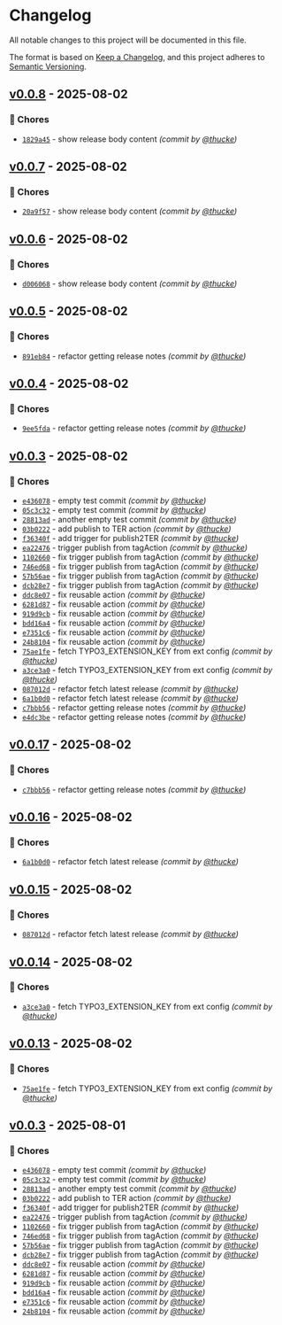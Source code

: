 # Changelog
All notable changes to this project will be documented in this file.

The format is based on [Keep a Changelog](https://keepachangelog.com/en/1.0.0/),
and this project adheres to [Semantic Versioning](https://semver.org/spec/v2.0.0.html).

## [v0.0.8] - 2025-08-02
### :wrench: Chores
- [`1829a45`](https://github.com/thucke/dummy_content/commit/1829a4587359df95458187565528a470d30212ae) - show release body content *(commit by [@thucke](https://github.com/thucke))*


## [v0.0.7] - 2025-08-02
### :wrench: Chores
- [`20a9f57`](https://github.com/thucke/dummy_content/commit/20a9f57e74f39efd325c78825235f6c34df5376c) - show release body content *(commit by [@thucke](https://github.com/thucke))*


## [v0.0.6] - 2025-08-02
### :wrench: Chores
- [`d006068`](https://github.com/thucke/dummy_content/commit/d00606839ea6a649a7680aad352177955f65eb48) - show release body content *(commit by [@thucke](https://github.com/thucke))*


## [v0.0.5] - 2025-08-02
### :wrench: Chores
- [`891eb84`](https://github.com/thucke/dummy_content/commit/891eb84dc195087e4534e769690858831c077861) - refactor getting release notes *(commit by [@thucke](https://github.com/thucke))*


## [v0.0.4] - 2025-08-02
### :wrench: Chores
- [`9ee5fda`](https://github.com/thucke/dummy_content/commit/9ee5fdae2211f567cfa20623c8772c9e0d4d9044) - refactor getting release notes *(commit by [@thucke](https://github.com/thucke))*


## [v0.0.3] - 2025-08-02
### :wrench: Chores
- [`e436078`](https://github.com/thucke/dummy_content/commit/e436078f6613ed1c8bec0fabd1fc9a9d684c1652) - empty test commit *(commit by [@thucke](https://github.com/thucke))*
- [`05c3c32`](https://github.com/thucke/dummy_content/commit/05c3c32094ff221b268b2d1bb3ccf09c9d97977d) - empty test commit *(commit by [@thucke](https://github.com/thucke))*
- [`28813ad`](https://github.com/thucke/dummy_content/commit/28813ad38d25520aa692c0aa89156565728d253d) - another empty test commit *(commit by [@thucke](https://github.com/thucke))*
- [`03b0222`](https://github.com/thucke/dummy_content/commit/03b02229b27ca30cbf6fa656ff69b4f620a6b5c3) - add publish to TER action *(commit by [@thucke](https://github.com/thucke))*
- [`f36340f`](https://github.com/thucke/dummy_content/commit/f36340fa71f07cddf7875f6b113f7f6392263a93) - add trigger for publish2TER *(commit by [@thucke](https://github.com/thucke))*
- [`ea22476`](https://github.com/thucke/dummy_content/commit/ea22476f93fcf6201b71378224518a46eb3c56eb) - trigger publish from tagAction *(commit by [@thucke](https://github.com/thucke))*
- [`1102660`](https://github.com/thucke/dummy_content/commit/1102660b1bd95d46b35a91ede0b8719a67bdcf03) - fix trigger publish from tagAction *(commit by [@thucke](https://github.com/thucke))*
- [`746ed68`](https://github.com/thucke/dummy_content/commit/746ed68138e0027a2b474cf449c170f141e9ff1a) - fix trigger publish from tagAction *(commit by [@thucke](https://github.com/thucke))*
- [`57b56ae`](https://github.com/thucke/dummy_content/commit/57b56aead8b827adf2546ef46a2ef7dfbc6903a6) - fix trigger publish from tagAction *(commit by [@thucke](https://github.com/thucke))*
- [`dcb28e7`](https://github.com/thucke/dummy_content/commit/dcb28e7f00785b0a1f8ceedc96d190a371eeb280) - fix trigger publish from tagAction *(commit by [@thucke](https://github.com/thucke))*
- [`ddc8e07`](https://github.com/thucke/dummy_content/commit/ddc8e0743a997c61ad116a4162554919183d3bcf) - fix reusable action *(commit by [@thucke](https://github.com/thucke))*
- [`6281d87`](https://github.com/thucke/dummy_content/commit/6281d87f26940eb37c0a7c36cbce4a35d40e7d76) - fix reusable action *(commit by [@thucke](https://github.com/thucke))*
- [`919d9cb`](https://github.com/thucke/dummy_content/commit/919d9cb0424861c3bf7ae6e95bedf08bd8ae4e4f) - fix reusable action *(commit by [@thucke](https://github.com/thucke))*
- [`bdd16a4`](https://github.com/thucke/dummy_content/commit/bdd16a4348ab40d51106c9a0955295eb9c3e484a) - fix reusable action *(commit by [@thucke](https://github.com/thucke))*
- [`e7351c6`](https://github.com/thucke/dummy_content/commit/e7351c60b30567ed8933d0e8606a49c26a918a6f) - fix reusable action *(commit by [@thucke](https://github.com/thucke))*
- [`24b8104`](https://github.com/thucke/dummy_content/commit/24b81041eefc900c62261625f7e28b8cc49d3e62) - fix reusable action *(commit by [@thucke](https://github.com/thucke))*
- [`75ae1fe`](https://github.com/thucke/dummy_content/commit/75ae1fed2ae8c42cf8b8bb946550d793bd9b1f83) - fetch TYPO3_EXTENSION_KEY from ext config *(commit by [@thucke](https://github.com/thucke))*
- [`a3ce3a0`](https://github.com/thucke/dummy_content/commit/a3ce3a07b421217daeb805483f7f2c5e77a4bb72) - fetch TYPO3_EXTENSION_KEY from ext config *(commit by [@thucke](https://github.com/thucke))*
- [`087012d`](https://github.com/thucke/dummy_content/commit/087012d90b1c21bee4a534fa11635a99ac2cb430) - refactor fetch latest release *(commit by [@thucke](https://github.com/thucke))*
- [`6a1b0d0`](https://github.com/thucke/dummy_content/commit/6a1b0d0624d5755320f441a68fa653df885ef447) - refactor fetch latest release *(commit by [@thucke](https://github.com/thucke))*
- [`c7bbb56`](https://github.com/thucke/dummy_content/commit/c7bbb568f196685da3ca86a51fc3877611a76f0e) - refactor getting release notes *(commit by [@thucke](https://github.com/thucke))*
- [`e4dc3be`](https://github.com/thucke/dummy_content/commit/e4dc3bec5bec8db3c812de9b2beea48f2927a768) - refactor getting release notes *(commit by [@thucke](https://github.com/thucke))*


## [v0.0.17] - 2025-08-02
### :wrench: Chores
- [`c7bbb56`](https://github.com/thucke/dummy_content/commit/c7bbb568f196685da3ca86a51fc3877611a76f0e) - refactor getting release notes *(commit by [@thucke](https://github.com/thucke))*


## [v0.0.16] - 2025-08-02
### :wrench: Chores
- [`6a1b0d0`](https://github.com/thucke/dummy_content/commit/6a1b0d0624d5755320f441a68fa653df885ef447) - refactor fetch latest release *(commit by [@thucke](https://github.com/thucke))*


## [v0.0.15] - 2025-08-02
### :wrench: Chores
- [`087012d`](https://github.com/thucke/dummy_content/commit/087012d90b1c21bee4a534fa11635a99ac2cb430) - refactor fetch latest release *(commit by [@thucke](https://github.com/thucke))*


## [v0.0.14] - 2025-08-02
### :wrench: Chores
- [`a3ce3a0`](https://github.com/thucke/dummy_content/commit/a3ce3a07b421217daeb805483f7f2c5e77a4bb72) - fetch TYPO3_EXTENSION_KEY from ext config *(commit by [@thucke](https://github.com/thucke))*


## [v0.0.13] - 2025-08-02
### :wrench: Chores
- [`75ae1fe`](https://github.com/thucke/dummy_content/commit/75ae1fed2ae8c42cf8b8bb946550d793bd9b1f83) - fetch TYPO3_EXTENSION_KEY from ext config *(commit by [@thucke](https://github.com/thucke))*


## [v0.0.3] - 2025-08-01
### :wrench: Chores
- [`e436078`](https://github.com/thucke/dummy_content/commit/e436078f6613ed1c8bec0fabd1fc9a9d684c1652) - empty test commit *(commit by [@thucke](https://github.com/thucke))*
- [`05c3c32`](https://github.com/thucke/dummy_content/commit/05c3c32094ff221b268b2d1bb3ccf09c9d97977d) - empty test commit *(commit by [@thucke](https://github.com/thucke))*
- [`28813ad`](https://github.com/thucke/dummy_content/commit/28813ad38d25520aa692c0aa89156565728d253d) - another empty test commit *(commit by [@thucke](https://github.com/thucke))*
- [`03b0222`](https://github.com/thucke/dummy_content/commit/03b02229b27ca30cbf6fa656ff69b4f620a6b5c3) - add publish to TER action *(commit by [@thucke](https://github.com/thucke))*
- [`f36340f`](https://github.com/thucke/dummy_content/commit/f36340fa71f07cddf7875f6b113f7f6392263a93) - add trigger for publish2TER *(commit by [@thucke](https://github.com/thucke))*
- [`ea22476`](https://github.com/thucke/dummy_content/commit/ea22476f93fcf6201b71378224518a46eb3c56eb) - trigger publish from tagAction *(commit by [@thucke](https://github.com/thucke))*
- [`1102660`](https://github.com/thucke/dummy_content/commit/1102660b1bd95d46b35a91ede0b8719a67bdcf03) - fix trigger publish from tagAction *(commit by [@thucke](https://github.com/thucke))*
- [`746ed68`](https://github.com/thucke/dummy_content/commit/746ed68138e0027a2b474cf449c170f141e9ff1a) - fix trigger publish from tagAction *(commit by [@thucke](https://github.com/thucke))*
- [`57b56ae`](https://github.com/thucke/dummy_content/commit/57b56aead8b827adf2546ef46a2ef7dfbc6903a6) - fix trigger publish from tagAction *(commit by [@thucke](https://github.com/thucke))*
- [`dcb28e7`](https://github.com/thucke/dummy_content/commit/dcb28e7f00785b0a1f8ceedc96d190a371eeb280) - fix trigger publish from tagAction *(commit by [@thucke](https://github.com/thucke))*
- [`ddc8e07`](https://github.com/thucke/dummy_content/commit/ddc8e0743a997c61ad116a4162554919183d3bcf) - fix reusable action *(commit by [@thucke](https://github.com/thucke))*
- [`6281d87`](https://github.com/thucke/dummy_content/commit/6281d87f26940eb37c0a7c36cbce4a35d40e7d76) - fix reusable action *(commit by [@thucke](https://github.com/thucke))*
- [`919d9cb`](https://github.com/thucke/dummy_content/commit/919d9cb0424861c3bf7ae6e95bedf08bd8ae4e4f) - fix reusable action *(commit by [@thucke](https://github.com/thucke))*
- [`bdd16a4`](https://github.com/thucke/dummy_content/commit/bdd16a4348ab40d51106c9a0955295eb9c3e484a) - fix reusable action *(commit by [@thucke](https://github.com/thucke))*
- [`e7351c6`](https://github.com/thucke/dummy_content/commit/e7351c60b30567ed8933d0e8606a49c26a918a6f) - fix reusable action *(commit by [@thucke](https://github.com/thucke))*
- [`24b8104`](https://github.com/thucke/dummy_content/commit/24b81041eefc900c62261625f7e28b8cc49d3e62) - fix reusable action *(commit by [@thucke](https://github.com/thucke))*

[v0.0.3]: https://github.com/thucke/dummy_content/compare/v0.0.2...v0.0.3
[v0.0.13]: https://github.com/thucke/dummy_content/compare/v0.0.12...v0.0.13
[v0.0.14]: https://github.com/thucke/dummy_content/compare/v0.0.13...v0.0.14
[v0.0.15]: https://github.com/thucke/dummy_content/compare/v0.0.14...v0.0.15
[v0.0.16]: https://github.com/thucke/dummy_content/compare/v0.0.15...v0.0.16
[v0.0.17]: https://github.com/thucke/dummy_content/compare/v0.0.16...v0.0.17
[v0.0.3]: https://github.com/thucke/dummy_content/compare/v0.0.2...v0.0.3
[v0.0.4]: https://github.com/thucke/dummy_content/compare/v0.0.3...v0.0.4
[v0.0.5]: https://github.com/thucke/dummy_content/compare/v0.0.4...v0.0.5
[v0.0.6]: https://github.com/thucke/dummy_content/compare/v0.0.5...v0.0.6
[v0.0.7]: https://github.com/thucke/dummy_content/compare/v0.0.6...v0.0.7
[v0.0.8]: https://github.com/thucke/dummy_content/compare/v0.0.7...v0.0.8
